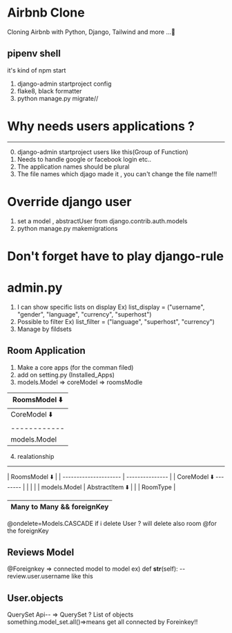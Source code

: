 # Airbnb Clone

Cloning Airbnb with Python, Django, Tailwind and more ...🧡

## pipenv shell

it's kind of npm start

1. django-admin startproject config
2. flake8, black formatter
3. python manage.py migrate//

# Why needs users applications ?

---

0. django-admin startproject users like this(Group of Function)
1. Needs to handle google or facebook login etc..
2. The application names should be plural
3. The file names which djago made it , you can't change the file name!!!

# Override django user

1. set a model , abstractUser from django.contrib.auth.models
2. python manage.py makemigrations

# Don't forget have to play django-rule

# admin.py

1. I can show specific lists on display
   Ex) list_display = ("username", "gender", "language", "currency", "superhost")
2. Possible to filter
   Ex) list_filter = ("language", "superhost", "currency")
3. Manage by fildsets

## Room Application

1. Make a core apps (for the comman filed)
2. add on setting.py (Installed_Apps)
3. models.Model => coreModel => roomsModle

| RoomsModel ⬇️ |
| ------------- |
| CoreModel ⬇️  |
| ------------  |
| models.Model  |

4. realationship

---

| RoomsModel ⬇️         |
| --------------------- | --------------- |
| CoreModel ⬇️ -------- |
|                       |                 |
| models.Model          | AbstractItem ⬇️ |
|                       | RoomType        |

| Many to Many && foreignKey |
| -------------------------- |

@ondelete=Models.CASCADE if i delete User ? will delete also room
@for the foreignKey

## Reviews Model

@Foreignkey => connected model to model
ex) def **str**(self):
--review.user.username like this

## User.objects

QuerySet Api--
=> QuerySet ? List of objects
something.model_set.all()=>means get all connected by Foreinkey!!
